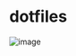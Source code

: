 # dotfiles

![image](https://user-images.githubusercontent.com/3159228/183471360-3f204145-2553-4129-897e-eb3acd3912e6.png)

